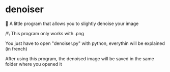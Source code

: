 # denoiser
📸 A little program that allows you to slightly denoise your image

/!\ This program only works with .png

You just have to open "denoiser.py" with python, everythin will be explained (in french)

After using this program, the denoised image will be saved in the same folder where you opened it
